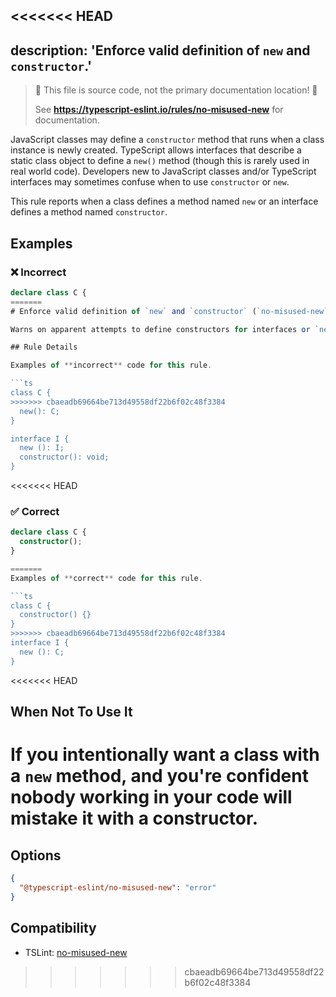 <<<<<<< HEAD
---
description: 'Enforce valid definition of `new` and `constructor`.'
---

> 🛑 This file is source code, not the primary documentation location! 🛑
>
> See **https://typescript-eslint.io/rules/no-misused-new** for documentation.

JavaScript classes may define a `constructor` method that runs when a class instance is newly created.
TypeScript allows interfaces that describe a static class object to define a `new()` method (though this is rarely used in real world code).
Developers new to JavaScript classes and/or TypeScript interfaces may sometimes confuse when to use `constructor` or `new`.

This rule reports when a class defines a method named `new` or an interface defines a method named `constructor`.

## Examples

<!--tabs-->

### ❌ Incorrect

```ts
declare class C {
=======
# Enforce valid definition of `new` and `constructor` (`no-misused-new`)

Warns on apparent attempts to define constructors for interfaces or `new` for classes.

## Rule Details

Examples of **incorrect** code for this rule.

```ts
class C {
>>>>>>> cbaeadb69664be713d49558df22b6f02c48f3384
  new(): C;
}

interface I {
  new (): I;
  constructor(): void;
}
```

<<<<<<< HEAD
### ✅ Correct

```ts
declare class C {
  constructor();
}

=======
Examples of **correct** code for this rule.

```ts
class C {
  constructor() {}
}
>>>>>>> cbaeadb69664be713d49558df22b6f02c48f3384
interface I {
  new (): C;
}
```

<<<<<<< HEAD
## When Not To Use It

If you intentionally want a class with a `new` method, and you're confident nobody working in your code will mistake it with a constructor.
=======
## Options

```json
{
  "@typescript-eslint/no-misused-new": "error"
}
```

## Compatibility

- TSLint: [no-misused-new](https://palantir.github.io/tslint/rules/no-misused-new/)
>>>>>>> cbaeadb69664be713d49558df22b6f02c48f3384
